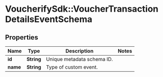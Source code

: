 # VoucherifySdk::VoucherTransactionDetailsEventSchema

## Properties

| Name | Type | Description | Notes |
| ---- | ---- | ----------- | ----- |
| **id** | **String** | Unique metadata schema ID. |  |
| **name** | **String** | Type of custom event. |  |

